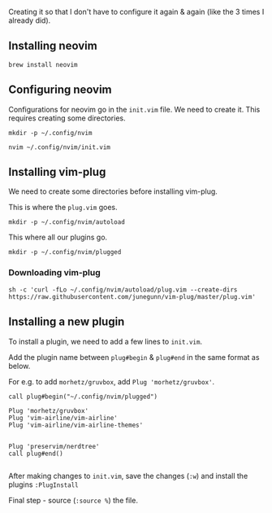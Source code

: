 Creating it so that I don't have to configure it again &amp; again (like the 3 times I already did).

## Installing neovim

```
brew install neovim
```

## Configuring neovim

Configurations for neovim go in the `init.vim` file. We need to create it. 
This requires creating some directories.

```
mkdir -p ~/.config/nvim
```


```
nvim ~/.config/nvim/init.vim
```

## Installing vim-plug

We need to create some directories before installing vim-plug.

This is where the `plug.vim` goes.

```
mkdir -p ~/.config/nvim/autoload
```

This where all our plugins go.

```
mkdir -p ~/.config/nvim/plugged
```

### Downloading vim-plug

```
sh -c 'curl -fLo ~/.config/nvim/autoload/plug.vim --create-dirs  https://raw.githubusercontent.com/junegunn/vim-plug/master/plug.vim'
```

## Installing a new plugin


To install a plugin, we need to add a few lines to  `init.vim`. 

Add the plugin name between `plug#begin` & `plug#end`  in the same format as below.

For e.g. to add `morhetz/gruvbox`, add `Plug 'morhetz/gruvbox'`.


```
call plug#begin("~/.config/nvim/plugged")

Plug 'morhetz/gruvbox'
Plug 'vim-airline/vim-airline'
Plug 'vim-airline/vim-airline-themes'


Plug 'preservim/nerdtree'
call plug#end()


```


After making changes to `init.vim`, save the changes (`:w`) and install the plugins `:PlugInstall`

Final step -  source (`:source %`) the file.
